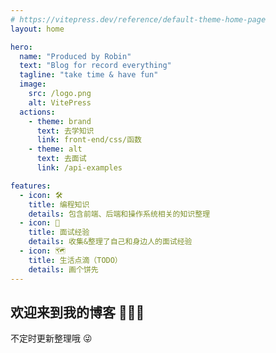 ```yaml
---
# https://vitepress.dev/reference/default-theme-home-page
layout: home

hero:
  name: "Produced by Robin"
  text: "Blog for record everything"
  tagline: "take time & have fun"
  image:
    src: /logo.png
    alt: VitePress
  actions:
    - theme: brand
      text: 去学知识
      link: front-end/css/函数
    - theme: alt
      text: 去面试
      link: /api-examples

features:
  - icon: 🛠️
    title: 编程知识
    details: 包含前端、后端和操作系统相关的知识整理
  - icon: 💬
    title: 面试经验
    details: 收集&整理了自己和身边人的面试经验
  - icon: 🗺️
    title: 生活点滴（TODO）
    details: 画个饼先
---
```



## 欢迎来到我的博客 :tada::tada::tada:

不定时更新整理哦 :stuck_out_tongue_winking_eye:

